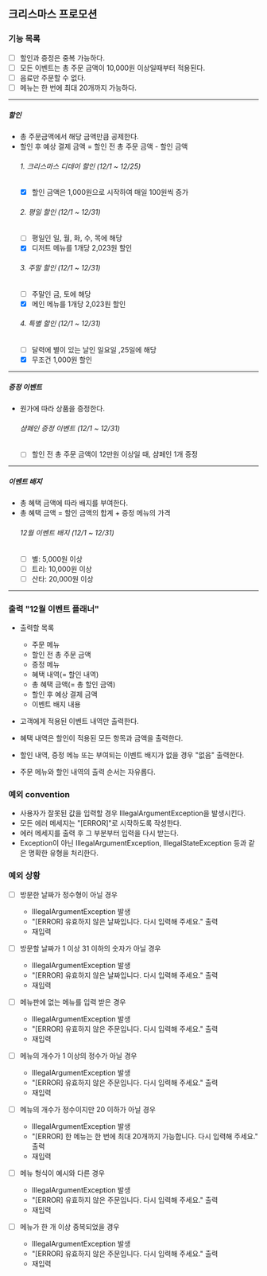 ## 크리스마스 프로모션

### 기능 목록
- [ ] 할인과 증정은 중복 가능하다.
- [ ] 모든 이벤트는 총 주문 금액이 10,000원 이상일때부터 적용된다.
- [ ] 음료만 주문할 수 없다.
- [ ] 메뉴는 한 번에 최대 20개까지 가능하다.

---

##### 할인
- 총 주문금액에서 해당 금액만큼 공제한다.
- 할인 후 예상 결제 금액 = 할인 전 총 주문 금액 - 할인 금액
  ###### 1. 크리스마스 디데이 할인 (12/1 ~ 12/25)
  - [x] 할인 금액은 1,000원으로 시작하여 매일 100원씩 증가
  ###### 2. 평일 할인 (12/1 ~ 12/31)
  - [ ] 평일인 일, 월, 화, 수, 목에 해당
  - [x] 디저트 메뉴를 1개당 2,023원 할인
  ###### 3. 주말 할인 (12/1 ~ 12/31)
  - [ ] 주말인 금, 토에 해당
  - [x] 메인 메뉴를 1개당 2,023원 할인
  ###### 4. 특별 할인 (12/1 ~ 12/31)
  - [ ] 달력에 별이 있는 날인 일요일 ,25일에 해당
  - [x] 무조건 1,000원 할인

---

##### 증정 이벤트
- 원가에 따라 상품을 증정한다.
  ###### 샴페인 증정 이벤트 (12/1 ~ 12/31)
  - [ ] 할인 전 총 주문 금액이 12만원 이상일 때, 샴페인 1개 증정

---

##### 이벤트 배지
- 총 혜택 금액에 따라 배지를 부여한다.
- 총 혜택 금액 = 할인 금액의 합계 + 증정 메뉴의 가격
  ###### 12월 이벤트 배지 (12/1 ~ 12/31)
  - [ ] 별: 5,000원 이상
  - [ ] 트리: 10,000원 이상
  - [ ] 산타: 20,000원 이상

---

### 출력 "12월 이벤트 플래너"
- 출력할 목록
  - 주문 메뉴
  - 할인 전 총 주문 금액
  - 증정 메뉴 
  - 혜택 내역(= 할인 내역)
  - 총 혜택 금액(= 총 할인 금액)
  - 할인 후 예상 결제 금액
  - 이벤트 배지 내용

- 고객에게 적용된 이벤트 내역만 출력한다.
- 혜택 내역은 할인이 적용된 모든 항목과 금액을 출력한다.
- 할인 내역, 증정 메뉴 또는 부여되는 이벤트 배지가 없을 경우 "없음" 출력한다.
- 주문 메뉴와 할인 내역의 출력 순서는 자유롭다.

### 예외 convention
- 사용자가 잘못된 값을 입력할 경우 IllegalArgumentException을 발생시킨다.
- 모든 에러 메세지는 "[ERROR]"로 시작하도록 작성한다.
- 에러 메세지를 출력 후 그 부분부터 입력을 다시 받는다.
- Exception이 아닌 IllegalArgumentException, IllegalStateException 등과 같은 명확한 유형을 처리한다.

### 예외 상황
- [ ] 방문한 날짜가 정수형이 아닐 경우
  - IllegalArgumentException 발생
  - "[ERROR] 유효하지 않은 날짜입니다. 다시 입력해 주세요." 출력
  - 재입력
- [ ] 방문할 날짜가 1 이상 31 이하의 숫자가 아닐 경우
  - IllegalArgumentException 발생
  - "[ERROR] 유효하지 않은 날짜입니다. 다시 입력해 주세요." 출력
  - 재입력

- [ ] 메뉴판에 없는 메뉴를 입력 받은 경우
  - IllegalArgumentException 발생
  - "[ERROR] 유효하지 않은 주문입니다. 다시 입력해 주세요." 출력
  - 재입력
- [ ] 메뉴의 개수가 1 이상의 정수가 아닐 경우
  - IllegalArgumentException 발생
  - "[ERROR] 유효하지 않은 주문입니다. 다시 입력해 주세요." 출력
  - 재입력
- [ ] 메뉴의 개수가 정수이지만 20 이하가 아닐 경우
  - IllegalArgumentException 발생
  - "[ERROR] 한 메뉴는 한 번에 최대 20개까지 가능합니다. 다시 입력해 주세요." 출력
  - 재입력
- [ ] 메뉴 형식이 예시와 다른 경우
  - IllegalArgumentException 발생
  - "[ERROR] 유효하지 않은 주문입니다. 다시 입력해 주세요." 출력
  - 재입력
- [ ] 메뉴가 한 개 이상 중복되었을 경우
  - IllegalArgumentException 발생
  - "[ERROR] 유효하지 않은 주문입니다. 다시 입력해 주세요." 출력
  - 재입력
